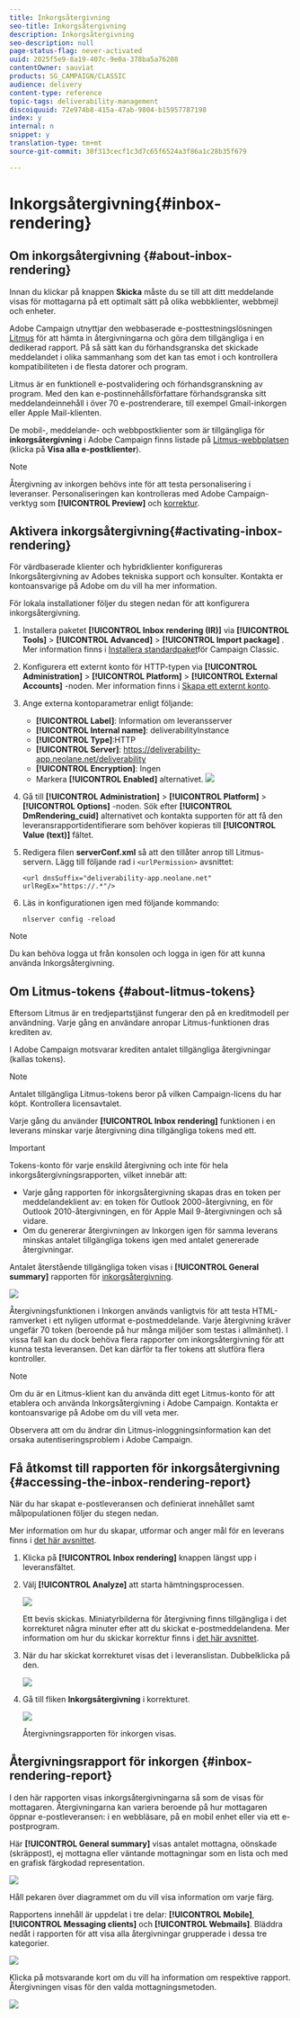 ```yaml
---
title: Inkorgsåtergivning
seo-title: Inkorgsåtergivning
description: Inkorgsåtergivning
seo-description: null
page-status-flag: never-activated
uuid: 2025f5e9-8a19-407c-9e0a-378ba5a76208
contentOwner: sauviat
products: SG_CAMPAIGN/CLASSIC
audience: delivery
content-type: reference
topic-tags: deliverability-management
discoiquuid: 72e974b8-415a-47ab-9804-b15957787198
index: y
internal: n
snippet: y
translation-type: tm+mt
source-git-commit: 30f313cecf1c3d7c65f6524a3f86a1c28b35f679

---
```



# Inkorgsåtergivning{#inbox-rendering}

## Om inkorgsåtergivning {#about-inbox-rendering}

Innan du klickar på knappen **Skicka** måste du se till att ditt meddelande visas för mottagarna på ett optimalt sätt på olika webbklienter, webbmejl och enheter.

Adobe Campaign utnyttjar den webbaserade e-posttestningslösningen [Litmus](https://litmus.com/email-testing) för att hämta in återgivningarna och göra dem tillgängliga i en dedikerad rapport. På så sätt kan du förhandsgranska det skickade meddelandet i olika sammanhang som det kan tas emot i och kontrollera kompatibiliteten i de flesta datorer och program.

Litmus är en funktionell e-postvalidering och förhandsgranskning av program. Med den kan e-postinnehållsförfattare förhandsgranska sitt meddelandeinnehåll i över 70 e-postrenderare, till exempel Gmail-inkorgen eller Apple Mail-klienten.

De mobil-, meddelande- och webbpostklienter som är tillgängliga för **inkorgsåtergivning** i Adobe Campaign finns listade på [Litmus-webbplatsen](https://litmus.com/email-testing) (klicka på **Visa alla e-postklienter**).

>[!NOTE]
>
>Återgivning av inkorgen behövs inte för att testa personalisering i leveranser. Personaliseringen kan kontrolleras med Adobe Campaign-verktyg som **[!UICONTROL Preview]** och [korrektur](../../delivery/using/steps-validating-the-delivery.md#sending-a-proof).

## Aktivera inkorgsåtergivning{#activating-inbox-rendering}

För värdbaserade klienter och hybridklienter konfigureras Inkorgsåtergivning av Adobes tekniska support och konsulter. Kontakta er kontoansvarige på Adobe om du vill ha mer information.

För lokala installationer följer du stegen nedan för att konfigurera inkorgsåtergivning.

1. Installera paketet **[!UICONTROL Inbox rendering (IR)]** via **[!UICONTROL Tools]** > **[!UICONTROL Advanced]** > **[!UICONTROL Import package]** . Mer information finns i [Installera standardpaket](../../installation/using/installing-campaign-standard-packages.md)för Campaign Classic.
1. Konfigurera ett externt konto för HTTP-typen via **[!UICONTROL Administration]** > **[!UICONTROL Platform]** > **[!UICONTROL External Accounts]** -noden. Mer information finns i [Skapa ett externt konto](../../platform/using/external-accounts.md#creating-an-external-account).
1. Ange externa kontoparametrar enligt följande:
   * **[!UICONTROL Label]**: Information om leveransserver
   * **[!UICONTROL Internal name]**: deliverabilityInstance
   * **[!UICONTROL Type]**:HTTP
   * **[!UICONTROL Server]**: https://deliverability-app.neolane.net/deliverability
   * **[!UICONTROL Encryption]**: Ingen
   * Markera **[!UICONTROL Enabled]** alternativet.
   ![](assets/s_tn_inbox_rendering_external-account.png)

1. Gå till **[!UICONTROL Administration]** > **[!UICONTROL Platform]** > **[!UICONTROL Options]** -noden. Sök efter **[!UICONTROL DmRendering_cuid]** alternativet och kontakta supporten för att få den leveransrapportidentifierare som behöver kopieras till **[!UICONTROL Value (text)]** fältet.
1. Redigera filen **serverConf.xml** så att den tillåter anrop till Litmus-servern. Lägg till följande rad i `<urlPermission>` avsnittet:

   ```
   <url dnsSuffix="deliverability-app.neolane.net" urlRegEx="https://.*"/>
   ```

1. Läs in konfigurationen igen med följande kommando:

   ```
   nlserver config -reload
   ```

>[!NOTE]
>
>Du kan behöva logga ut från konsolen och logga in igen för att kunna använda Inkorgsåtergivning.

## Om Litmus-tokens {#about-litmus-tokens}

Eftersom Litmus är en tredjepartstjänst fungerar den på en kreditmodell per användning. Varje gång en användare anropar Litmus-funktionen dras krediten av.

I Adobe Campaign motsvarar krediten antalet tillgängliga återgivningar (kallas tokens).

>[!NOTE]
>
>Antalet tillgängliga Litmus-tokens beror på vilken Campaign-licens du har köpt. Kontrollera licensavtalet.

Varje gång du använder **[!UICONTROL Inbox rendering]** funktionen i en leverans minskar varje återgivning dina tillgängliga tokens med ett.

>[!IMPORTANT]
>
>Tokens-konto för varje enskild återgivning och inte för hela inkorgsåtergivningsrapporten, vilket innebär att:
>
>* Varje gång rapporten för inkorgsåtergivning skapas dras en token per meddelandeklient av: en token för Outlook 2000-återgivning, en för Outlook 2010-återgivningen, en för Apple Mail 9-återgivningen och så vidare.
>* Om du genererar återgivningen av Inkorgen igen för samma leverans minskas antalet tillgängliga tokens igen med antalet genererade återgivningar.
>



Antalet återstående tillgängliga token visas i **[!UICONTROL General summary]** rapporten för [inkorgsåtergivning](#inbox-rendering-report).

![](assets/s_tn_inbox_rendering_tokens.png)

Återgivningsfunktionen i Inkorgen används vanligtvis för att testa HTML-ramverket i ett nyligen utformat e-postmeddelande. Varje återgivning kräver ungefär 70 token (beroende på hur många miljöer som testas i allmänhet). I vissa fall kan du dock behöva flera rapporter om inkorgsåtergivning för att kunna testa leveransen. Det kan därför ta fler tokens att slutföra flera kontroller.

>[!NOTE]
>
>Om du är en Litmus-klient kan du använda ditt eget Litmus-konto för att etablera och använda Inkorgsåtergivning i Adobe Campaign. Kontakta er kontoansvarige på Adobe om du vill veta mer.
>
>Observera att om du ändrar din Litmus-inloggningsinformation kan det orsaka autentiseringsproblem i Adobe Campaign.

## Få åtkomst till rapporten för inkorgsåtergivning {#accessing-the-inbox-rendering-report}

När du har skapat e-postleveransen och definierat innehållet samt målpopulationen följer du stegen nedan.

Mer information om hur du skapar, utformar och anger mål för en leverans finns i [det här avsnittet](../../delivery/using/about-email-channel.md).

1. Klicka på **[!UICONTROL Inbox rendering]** knappen längst upp i leveransfältet.
1. Välj **[!UICONTROL Analyze]** att starta hämtningsprocessen.

   ![](assets/s_tn_inbox_rendering_button.png)

   Ett bevis skickas. Miniatyrbilderna för återgivning finns tillgängliga i det korrekturet några minuter efter att du skickat e-postmeddelandena. Mer information om hur du skickar korrektur finns i [det här avsnittet](../../delivery/using/steps-validating-the-delivery.md#sending-a-proof).

1. När du har skickat korrekturet visas det i leveranslistan. Dubbelklicka på den.

   ![](assets/s_tn_inbox_rendering_delivery_list.png)

1. Gå till fliken **Inkorgsåtergivning** i korrekturet.

   ![](assets/s_tn_inbox_rendering_tab.png)

   Återgivningsrapporten för inkorgen visas.

## Återgivningsrapport för inkorgen {#inbox-rendering-report}

I den här rapporten visas inkorgsåtergivningarna så som de visas för mottagaren. Återgivningarna kan variera beroende på hur mottagaren öppnar e-postleveransen: i en webbläsare, på en mobil enhet eller via ett e-postprogram.

Här **[!UICONTROL General summary]** visas antalet mottagna, oönskade (skräppost), ej mottagna eller väntande mottagningar som en lista och med en grafisk färgkodad representation.

![](assets/s_tn_inbox_rendering_summary.png)

Håll pekaren över diagrammet om du vill visa information om varje färg.

Rapportens innehåll är uppdelat i tre delar: **[!UICONTROL Mobile]**, **[!UICONTROL Messaging clients]** och **[!UICONTROL Webmails]**. Bläddra nedåt i rapporten för att visa alla återgivningar grupperade i dessa tre kategorier.

![](assets/s_tn_inbox_rendering_report.png)

Klicka på motsvarande kort om du vill ha information om respektive rapport. Återgivningen visas för den valda mottagningsmetoden.

![](assets/s_tn_inbox_rendering_example.png)
